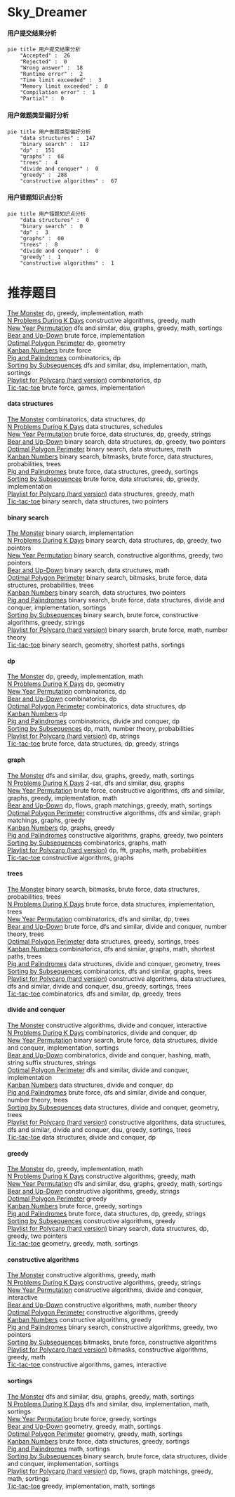 # Sky_Dreamer
<!-- tabs:start -->
#### **用户提交结果分析**

```mermaid
pie title 用户提交结果分析
    "Accepted" :  26
    "Rejected" :  0
    "Wrong answer" :  18
    "Runtime error" :  2
    "Time limit exceeded" :  3
    "Memory limit exceeded" :  0
    "Compilation error" :  1
    "Partial" :  0
```
#### **用户做题类型偏好分析**

```mermaid
pie title 用户做题类型偏好分析
    "data structures" :  147
    "binary search" :  117
    "dp" :  151
    "graphs" :  68
    "trees" :  4
    "divide and conquer" :  0
    "greedy" :  288
    "constructive algorithms" :  67
```
#### **用户错题知识点分析**

```mermaid
pie title 用户错题知识点分析
    "data structures" :  0
    "binary search" :  0
    "dp" :  3
    "graphs" :  00
    "trees" :  0
    "divide and conquer" :  0
    "greedy" :  1
    "constructive algorithms" :  1
```
<!-- tabs:end -->
# 推荐题目
[The Monster](http://codeforces.com/problemset/problem/917/A)		dp,
                        greedy,
                        implementation,
                        math		  
[N Problems During K Days](http://codeforces.com/problemset/problem/1157/D)		constructive algorithms,
                        greedy,
                        math		  
[New Year Permutation](http://codeforces.com/problemset/problem/500/B)		dfs and similar,
                        dsu,
                        graphs,
                        greedy,
                        math,
                        sortings		  
[Bear and Up-Down](http://codeforces.com/problemset/problem/653/C)		brute force,
                        implementation		  
[Optimal Polygon Perimeter](https://codeforces.com/contest/1074/problem/C)		dp,
                        geometry		  
[Kanban Numbers](http://codeforces.com/problemset/problem/1145/B)		brute force		  
[Pig and Palindromes](http://codeforces.com/problemset/problem/570/E)		combinatorics,
                        dp		  
[Sorting by Subsequences](http://codeforces.com/problemset/problem/843/A)		dfs and similar,
                        dsu,
                        implementation,
                        math,
                        sortings		  
[Playlist for Polycarp (hard version)](http://codeforces.com/problemset/problem/1185/G2)		combinatorics,
                        dp		  
[Tic-tac-toe](http://codeforces.com/problemset/problem/3/C)		brute force,
                        games,
                        implementation		  
<!-- tabs:start -->
#### **data structures**
[The Monster](https://codeforces.com/contest/1086/problem/E)		combinatorics,
                        data structures,
                        dp		  
[N Problems During K Days](http://codeforces.com/problemset/problem/380/C)		data structures,
                        schedules		  
[New Year Permutation](http://codeforces.com/problemset/problem/1506/G)		brute force,
                        data structures,
                        dp,
                        greedy,
                        strings		  
[Bear and Up-Down](http://codeforces.com/problemset/problem/1492/C)		binary search,
                        data structures,
                        dp,
                        greedy,
                        two pointers		  
[Optimal Polygon Perimeter](http://codeforces.com/problemset/problem/1490/G)		binary search,
                        data structures,
                        math		  
[Kanban Numbers](http://codeforces.com/problemset/problem/1479/D)		binary search,
                        bitmasks,
                        brute force,
                        data structures,
                        probabilities,
                        trees		  
[Pig and Palindromes](http://codeforces.com/problemset/problem/1497/A)		brute force,
                        data structures,
                        greedy,
                        sortings		  
[Sorting by Subsequences](http://codeforces.com/problemset/problem/1491/C)		brute force,
                        data structures,
                        dp,
                        greedy,
                        implementation		  
[Playlist for Polycarp (hard version)](http://codeforces.com/problemset/problem/1492/B)		data structures,
                        greedy,
                        math		  
[Tic-tac-toe](http://codeforces.com/problemset/problem/1436/E)		binary search,
                        data structures,
                        two pointers		  
#### **binary search**
[The Monster](https://codeforces.com/contest/1489/problem/F)		binary search,
                        implementation		  
[N Problems During K Days](http://codeforces.com/problemset/problem/1492/C)		binary search,
                        data structures,
                        dp,
                        greedy,
                        two pointers		  
[New Year Permutation](http://codeforces.com/problemset/problem/1463/D)		binary search,
                        constructive algorithms,
                        greedy,
                        two pointers		  
[Bear and Up-Down](http://codeforces.com/problemset/problem/1490/G)		binary search,
                        data structures,
                        math		  
[Optimal Polygon Perimeter](http://codeforces.com/problemset/problem/1479/D)		binary search,
                        bitmasks,
                        brute force,
                        data structures,
                        probabilities,
                        trees		  
[Kanban Numbers](http://codeforces.com/problemset/problem/1436/E)		binary search,
                        data structures,
                        two pointers		  
[Pig and Palindromes](http://codeforces.com/problemset/problem/1461/D)		binary search,
                        brute force,
                        data structures,
                        divide and conquer,
                        implementation,
                        sortings		  
[Sorting by Subsequences](http://codeforces.com/problemset/problem/1493/C)		binary search,
                        brute force,
                        constructive algorithms,
                        greedy,
                        strings		  
[Playlist for Polycarp (hard version)](http://codeforces.com/problemset/problem/1487/D)		binary search,
                        brute force,
                        math,
                        number theory		  
[Tic-tac-toe](http://codeforces.com/problemset/problem/1486/B)		binary search,
                        geometry,
                        shortest paths,
                        sortings		  
#### **dp**
[The Monster](http://codeforces.com/problemset/problem/917/A)		dp,
                        greedy,
                        implementation,
                        math		  
[N Problems During K Days](https://codeforces.com/contest/1074/problem/C)		dp,
                        geometry		  
[New Year Permutation](http://codeforces.com/problemset/problem/570/E)		combinatorics,
                        dp		  
[Bear and Up-Down](http://codeforces.com/problemset/problem/1185/G2)		combinatorics,
                        dp		  
[Optimal Polygon Perimeter](https://codeforces.com/contest/1086/problem/E)		combinatorics,
                        data structures,
                        dp		  
[Kanban Numbers](http://codeforces.com/problemset/problem/256/D)		dp		  
[Pig and Palindromes](https://codeforces.com/contest/810/problem/E)		combinatorics,
                        divide and conquer,
                        dp		  
[Sorting by Subsequences](http://codeforces.com/problemset/problem/1097/D)		dp,
                        math,
                        number theory,
                        probabilities		  
[Playlist for Polycarp (hard version)](http://codeforces.com/problemset/problem/1178/B)		dp,
                        strings		  
[Tic-tac-toe](http://codeforces.com/problemset/problem/1506/G)		brute force,
                        data structures,
                        dp,
                        greedy,
                        strings		  
#### **graph**
[The Monster](http://codeforces.com/problemset/problem/500/B)		dfs and similar,
                        dsu,
                        graphs,
                        greedy,
                        math,
                        sortings		  
[N Problems During K Days](http://codeforces.com/problemset/problem/228/E)		2-sat,
                        dfs and similar,
                        dsu,
                        graphs		  
[New Year Permutation](http://codeforces.com/problemset/problem/1487/C)		brute force,
                        constructive algorithms,
                        dfs and similar,
                        graphs,
                        greedy,
                        implementation,
                        math		  
[Bear and Up-Down](http://codeforces.com/problemset/problem/1437/C)		dp,
                        flows,
                        graph matchings,
                        greedy,
                        math,
                        sortings		  
[Optimal Polygon Perimeter](http://codeforces.com/problemset/problem/1470/D)		constructive algorithms,
                        dfs and similar,
                        graph matchings,
                        graphs,
                        greedy		  
[Kanban Numbers](http://codeforces.com/problemset/problem/1476/C)		dp,
                        graphs,
                        greedy		  
[Pig and Palindromes](http://codeforces.com/problemset/problem/1304/D)		constructive algorithms,
                        graphs,
                        greedy,
                        two pointers		  
[Sorting by Subsequences](http://codeforces.com/problemset/problem/1475/C)		combinatorics,
                        graphs,
                        math		  
[Playlist for Polycarp (hard version)](http://codeforces.com/problemset/problem/553/E)		dp,
                        fft,
                        graphs,
                        math,
                        probabilities		  
[Tic-tac-toe](http://codeforces.com/problemset/problem/1495/C)		constructive algorithms,
                        graphs		  
#### **trees**
[The Monster](http://codeforces.com/problemset/problem/1479/D)		binary search,
                        bitmasks,
                        brute force,
                        data structures,
                        probabilities,
                        trees		  
[N Problems During K Days](http://codeforces.com/problemset/problem/1511/C)		brute force,
                        data structures,
                        implementation,
                        trees		  
[New Year Permutation](http://codeforces.com/problemset/problem/1499/F)		combinatorics,
                        dfs and similar,
                        dp,
                        trees		  
[Bear and Up-Down](http://codeforces.com/problemset/problem/1491/E)		brute force,
                        dfs and similar,
                        divide and conquer,
                        number theory,
                        trees		  
[Optimal Polygon Perimeter](http://codeforces.com/problemset/problem/1466/D)		data structures,
                        greedy,
                        sortings,
                        trees		  
[Kanban Numbers](http://codeforces.com/problemset/problem/1495/D)		combinatorics,
                        dfs and similar,
                        graphs,
                        math,
                        shortest paths,
                        trees		  
[Pig and Palindromes](http://codeforces.com/problemset/problem/1303/G)		data structures,
                        divide and conquer,
                        geometry,
                        trees		  
[Sorting by Subsequences](http://codeforces.com/problemset/problem/1454/E)		combinatorics,
                        dfs and similar,
                        graphs,
                        trees		  
[Playlist for Polycarp (hard version)](http://codeforces.com/problemset/problem/1494/D)		constructive algorithms,
                        data structures,
                        dfs and similar,
                        divide and conquer,
                        dsu,
                        greedy,
                        sortings,
                        trees		  
[Tic-tac-toe](http://codeforces.com/problemset/problem/1292/C)		combinatorics,
                        dfs and similar,
                        dp,
                        greedy,
                        trees		  
#### **divide and conquer**
[The Monster](http://codeforces.com/problemset/problem/788/D)		constructive algorithms,
                        divide and conquer,
                        interactive		  
[N Problems During K Days](https://codeforces.com/contest/810/problem/E)		combinatorics,
                        divide and conquer,
                        dp		  
[New Year Permutation](http://codeforces.com/problemset/problem/1461/D)		binary search,
                        brute force,
                        data structures,
                        divide and conquer,
                        implementation,
                        sortings		  
[Bear and Up-Down](http://codeforces.com/problemset/problem/1466/G)		combinatorics,
                        divide and conquer,
                        hashing,
                        math,
                        string suffix structures,
                        strings		  
[Optimal Polygon Perimeter](http://codeforces.com/problemset/problem/1490/D)		dfs and similar,
                        divide and conquer,
                        implementation		  
[Kanban Numbers](https://codeforces.com/contest/1483/problem/C)		data structures,
                        divide and conquer,
                        dp		  
[Pig and Palindromes](http://codeforces.com/problemset/problem/1491/E)		brute force,
                        dfs and similar,
                        divide and conquer,
                        number theory,
                        trees		  
[Sorting by Subsequences](http://codeforces.com/problemset/problem/1303/G)		data structures,
                        divide and conquer,
                        geometry,
                        trees		  
[Playlist for Polycarp (hard version)](http://codeforces.com/problemset/problem/1494/D)		constructive algorithms,
                        data structures,
                        dfs and similar,
                        divide and conquer,
                        dsu,
                        greedy,
                        sortings,
                        trees		  
[Tic-tac-toe](http://codeforces.com/problemset/problem/1482/E)		data structures,
                        divide and conquer,
                        dp		  
#### **greedy**
[The Monster](http://codeforces.com/problemset/problem/917/A)		dp,
                        greedy,
                        implementation,
                        math		  
[N Problems During K Days](http://codeforces.com/problemset/problem/1157/D)		constructive algorithms,
                        greedy,
                        math		  
[New Year Permutation](http://codeforces.com/problemset/problem/500/B)		dfs and similar,
                        dsu,
                        graphs,
                        greedy,
                        math,
                        sortings		  
[Bear and Up-Down](http://codeforces.com/problemset/problem/625/B)		constructive algorithms,
                        greedy,
                        strings		  
[Optimal Polygon Perimeter](http://codeforces.com/problemset/problem/1256/C)		greedy		  
[Kanban Numbers](http://codeforces.com/problemset/problem/529/B)		brute force,
                        greedy,
                        sortings		  
[Pig and Palindromes](http://codeforces.com/problemset/problem/1506/G)		brute force,
                        data structures,
                        dp,
                        greedy,
                        strings		  
[Sorting by Subsequences](http://codeforces.com/problemset/problem/1469/A)		constructive algorithms,
                        greedy		  
[Playlist for Polycarp (hard version)](http://codeforces.com/problemset/problem/1492/C)		binary search,
                        data structures,
                        dp,
                        greedy,
                        two pointers		  
[Tic-tac-toe](https://codeforces.com/contest/1496/problem/C)		geometry,
                        greedy,
                        math,
                        sortings		  
#### **constructive algorithms**
[The Monster](http://codeforces.com/problemset/problem/1157/D)		constructive algorithms,
                        greedy,
                        math		  
[N Problems During K Days](http://codeforces.com/problemset/problem/625/B)		constructive algorithms,
                        greedy,
                        strings		  
[New Year Permutation](http://codeforces.com/problemset/problem/788/D)		constructive algorithms,
                        divide and conquer,
                        interactive		  
[Bear and Up-Down](http://codeforces.com/problemset/problem/1511/B)		constructive algorithms,
                        math,
                        number theory		  
[Optimal Polygon Perimeter](http://codeforces.com/problemset/problem/1469/A)		constructive algorithms,
                        greedy		  
[Kanban Numbers](http://codeforces.com/problemset/problem/1493/A)		constructive algorithms,
                        greedy		  
[Pig and Palindromes](http://codeforces.com/problemset/problem/1463/D)		binary search,
                        constructive algorithms,
                        greedy,
                        two pointers		  
[Sorting by Subsequences](https://codeforces.com/contest/1456/problem/B)		bitmasks,
                        brute force,
                        constructive algorithms		  
[Playlist for Polycarp (hard version)](http://codeforces.com/problemset/problem/1492/D)		bitmasks,
                        constructive algorithms,
                        greedy,
                        math		  
[Tic-tac-toe](https://codeforces.com/contest/1504/problem/D)		constructive algorithms,
                        games,
                        interactive		  
#### **sortings**
[The Monster](http://codeforces.com/problemset/problem/500/B)		dfs and similar,
                        dsu,
                        graphs,
                        greedy,
                        math,
                        sortings		  
[N Problems During K Days](http://codeforces.com/problemset/problem/843/A)		dfs and similar,
                        dsu,
                        implementation,
                        math,
                        sortings		  
[New Year Permutation](http://codeforces.com/problemset/problem/529/B)		brute force,
                        greedy,
                        sortings		  
[Bear and Up-Down](https://codeforces.com/contest/1496/problem/C)		geometry,
                        greedy,
                        math,
                        sortings		  
[Optimal Polygon Perimeter](http://codeforces.com/problemset/problem/1495/A)		geometry,
                        greedy,
                        math,
                        sortings		  
[Kanban Numbers](http://codeforces.com/problemset/problem/1497/A)		brute force,
                        data structures,
                        greedy,
                        sortings		  
[Pig and Palindromes](http://codeforces.com/problemset/problem/1427/A)		math,
                        sortings		  
[Sorting by Subsequences](http://codeforces.com/problemset/problem/1461/D)		binary search,
                        brute force,
                        data structures,
                        divide and conquer,
                        implementation,
                        sortings		  
[Playlist for Polycarp (hard version)](http://codeforces.com/problemset/problem/1437/C)		dp,
                        flows,
                        graph matchings,
                        greedy,
                        math,
                        sortings		  
[Tic-tac-toe](http://codeforces.com/problemset/problem/1473/A)		greedy,
                        implementation,
                        math,
                        sortings		  
<!-- tabs:end -->
